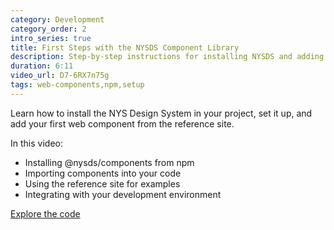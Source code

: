 ```yaml
---
category: Development
category_order: 2
intro_series: true
title: First Steps with the NYSDS Component Library
description: Step-by-step instructions for installing NYSDS and adding your first component.
duration: 6:11
video_url: D7-6RX7n75g
tags: web-components,npm,setup
---
```

Learn how to install the NYS Design System in your project, set it up, and add your first web component from the reference site.

In this video:
- Installing @nysds/components from npm
- Importing components into your code
- Using the reference site for examples
- Integrating with your development environment

[Explore the code](https://github.com/its-hcd/nysds)
